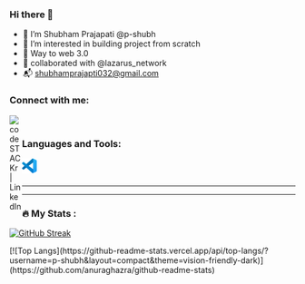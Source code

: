 ### Hi there 👋
- 🌊 I’m Shubham Prajapati @p-shubh
- 👀 I’m interested in building project from scratch
- 🌱 Way to web 3.0
- 💞 collaborated with @lazarus_network 
- 📬 shubhamprajapti032@gmail.com

### Connect with me:
<!-- 
[<img align="left" alt="codeSTACKr.com" width="22px" src="https://raw.githubusercontent.com/iconic/open-iconic/master/svg/globe.svg" />][website]
[<img align="left" alt="codeSTACKr | Twitter" width="22px" src="https://cdn.jsdelivr.net/npm/simple-icons@v3/icons/twitter.svg" />][twitter] -->
[<img align="left" alt="codeSTACKr | LinkedIn" width="22px" src="https://cdn.jsdelivr.net/npm/simple-icons@v3/icons/linkedin.svg" />][linkedin]
<!-- [<img align="left" alt="codeSTACKr | Instagram" width="22px" src="https://cdn.jsdelivr.net/npm/simple-icons@v3/icons/instagram.svg" />][instagram]
 -->
<br />

### Languages and Tools:

<img align="left" alt="Visual Studio Code" width="26px" src="https://raw.githubusercontent.com/github/explore/80688e429a7d4ef2fca1e82350fe8e3517d3494d/topics/visual-studio-code/visual-studio-code.png" />
<!-- <img align="left" alt="HTML5" width="26px" src="https://raw.githubusercontent.com/github/explore/80688e429a7d4ef2fca1e82350fe8e3517d3494d/topics/html/html.png" />
<img align="left" alt="CSS3" width="26px" src="https://raw.githubusercontent.com/github/explore/80688e429a7d4ef2fca1e82350fe8e3517d3494d/topics/css/css.png" />
<img align="left" alt="Sass" width="26px" src="https://raw.githubusercontent.com/github/explore/80688e429a7d4ef2fca1e82350fe8e3517d3494d/topics/sass/sass.png" />
<img align="left" alt="JavaScript" width="26px" src="https://raw.githubusercontent.com/github/explore/80688e429a7d4ef2fca1e82350fe8e3517d3494d/topics/javascript/javascript.png" />
<img align="left" alt="GitHub" width="26px" src="https://raw.githubusercontent.com/github/explore/78df643247d429f6cc873026c0622819ad797942/topics/github/github.png" />
<img align="left" alt="Kotlin" width="26px" src="https://raw.githubusercontent.com/github/explore/80688e429a7d4ef2fca1e82350fe8e3517d3494d/topics/kotlin/kotlin.png" />
<img align="left" alt="ReactJs" width ="40px" src ="https://upload.wikimedia.org/wikipedia/commons/a/a7/React-icon.svg" /> -->

<br />
<br />

---



<!-- [website]: http://shrutibansal.me
[twitter]: https://twitter.com/ -->
<!-- [instagram]: https://instagram.com/sketch.sb -->
[linkedin]: https://www.linkedin.com/in/shubham-prajapati-5aa33117a/

---

### :fire: My Stats :

[![GitHub Streak](http://github-readme-streak-stats.herokuapp.com?user=p-shubh&theme=blue-green&date_format=j%20M%5B%20Y%5D&mode=weekly)](https://git.io/streak-stats)
<br />
<p>   </p>[![Top Langs](https://github-readme-stats.vercel.app/api/top-langs/?username=p-shubh&layout=compact&theme=vision-friendly-dark)](https://github.com/anuraghazra/github-readme-stats)
<!--
**p-shubh/p-shubh** is a ✨ _special_ ✨ repository because its `README.md` (this file) appears on your GitHub profile.

Here are some ideas to get you started:

- 🔭 I’m currently working on ...
- 🌱 I’m currently learning ...
- 👯 I’m looking to collaborate on ...
- 🤔 I’m looking for help with ...
- 💬 Ask me about ...
- 📫 How to reach me: ...
- 😄 Pronouns: ...
- ⚡ Fun fact: ...
-->
